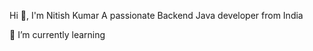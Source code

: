Hi 👋, I'm Nitish Kumar
A passionate Backend Java developer from India




🌱 I’m currently learning 



